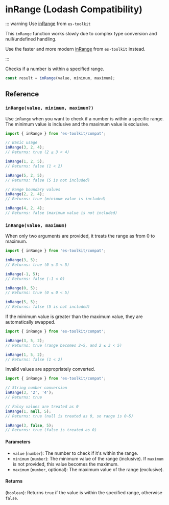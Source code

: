 # inRange (Lodash Compatibility)

::: warning Use [inRange](../../math/inRange.md) from `es-toolkit`

This `inRange` function works slowly due to complex type conversion and null/undefined handling.

Use the faster and more modern [inRange](../../math/inRange.md) from `es-toolkit` instead.

:::

Checks if a number is within a specified range.

```typescript
const result = inRange(value, minimum, maximum);
```

## Reference

### `inRange(value, minimum, maximum?)`

Use `inRange` when you want to check if a number is within a specific range. The minimum value is inclusive and the maximum value is exclusive.

```typescript
import { inRange } from 'es-toolkit/compat';

// Basic usage
inRange(3, 2, 4);
// Returns: true (2 ≤ 3 < 4)

inRange(1, 2, 5);
// Returns: false (1 < 2)

inRange(5, 2, 5);
// Returns: false (5 is not included)

// Range boundary values
inRange(2, 2, 4);
// Returns: true (minimum value is included)

inRange(4, 2, 4);
// Returns: false (maximum value is not included)
```

### `inRange(value, maximum)`

When only two arguments are provided, it treats the range as from 0 to maximum.

```typescript
import { inRange } from 'es-toolkit/compat';

inRange(3, 5);
// Returns: true (0 ≤ 3 < 5)

inRange(-1, 5);
// Returns: false (-1 < 0)

inRange(0, 5);
// Returns: true (0 ≤ 0 < 5)

inRange(5, 5);
// Returns: false (5 is not included)
```

If the minimum value is greater than the maximum value, they are automatically swapped.

```typescript
import { inRange } from 'es-toolkit/compat';

inRange(3, 5, 2);
// Returns: true (range becomes 2~5, and 2 ≤ 3 < 5)

inRange(1, 5, 2);
// Returns: false (1 < 2)
```

Invalid values are appropriately converted.

```typescript
import { inRange } from 'es-toolkit/compat';

// String number conversion
inRange(3, '2', '4');
// Returns: true

// Falsy values are treated as 0
inRange(1, null, 5);
// Returns: true (null is treated as 0, so range is 0~5)

inRange(3, false, 5);
// Returns: true (false is treated as 0)
```

#### Parameters

- `value` (`number`): The number to check if it's within the range.
- `minimum` (`number`): The minimum value of the range (inclusive). If `maximum` is not provided, this value becomes the maximum.
- `maximum` (`number`, optional): The maximum value of the range (exclusive).

#### Returns

(`boolean`): Returns `true` if the value is within the specified range, otherwise `false`.
